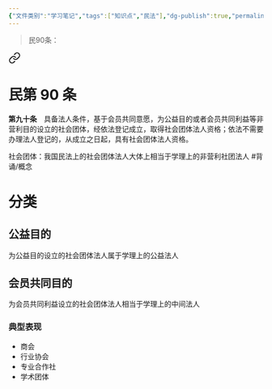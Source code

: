 ```yaml
---
{"文件类别":"学习笔记","tags":["知识点","民法"],"dg-publish":true,"permalink":"/学习笔记studyup/知识点cheese/社会团体/","dgPassFrontmatter":true,"created":"2024-10-27T13:55:54.122+08:00","updated":"2024-10-27T13:57:02.918+08:00"}
---
```


> 民90条：
<div class="transclusion internal-embed is-loaded"><a class="markdown-embed-link" href="////#t90" aria-label="Open link"><svg xmlns="http://www.w3.org/2000/svg" width="24" height="24" viewBox="0 0 24 24" fill="none" stroke="currentColor" stroke-width="2" stroke-linecap="round" stroke-linejoin="round" class="svg-icon lucide-link"><path d="M10 13a5 5 0 0 0 7.54.54l3-3a5 5 0 0 0-7.07-7.07l-1.72 1.71"></path><path d="M14 11a5 5 0 0 0-7.54-.54l-3 3a5 5 0 0 0 7.07 7.07l1.71-1.71"></path></svg></a><div class="markdown-embed">

<div class="markdown-embed-title">

# 民第 90 条

</div>


**第九十条**　具备法人条件，基于会员共同意愿，为公益目的或者会员共同利益等非营利目的设立的社会团体，经依法登记成立，取得社会团体法人资格；依法不需要办理法人登记的，从成立之日起，具有社会团体法人资格。 

</div></div>


社会团体：我国民法上的社会团体法人大体上相当于学理上的非营利社团法人 #背诵/概念 
# 分类
## 公益目的
为公益目的设立的社会团体法人属于学理上的公益法人
## 会员共同目的
为会员共同利益设立的社会团体法人相当于学理上的中间法人
### 典型表现
- 商会
- 行业协会
- 专业合作社
- 学术团体